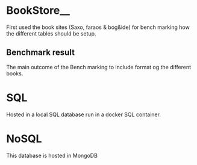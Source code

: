# BookStore__
First used the book sites (Saxo, faraos & bog&ide) for bench marking how the different tables should be setup. 

## Benchmark result  
The main outcome of the Bench marking to include format og the different books.  
# SQL  
Hosted in a local SQL database run in a docker SQL container.


# NoSQL  
This database is hosted in MongoDB



